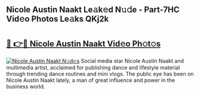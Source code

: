 ## Nicole Austin Naakt Le𝚊k𝚎d N𝚞𝚍e - Part-7HC Vid𝚎o Photos Le𝚊ks QKj2k

# <h2><a href="http://fba09u.evod.top/?m=Nicole+Austin+Naakt">🔗 👉🔴 Nicole Austin Naakt Vid𝚎o Ph𝚘t𝚘s</a></h2>

[![Nicole Austin Naakt N𝚞d𝚎s](https://i.imgur.com/8V9OHl7.gif)](http://fba09u.evod.top/?m=Nicole+Austin+Naakt)
Social media star Nicole Austin Naakt and multimedia artist, acclaimed for publishing dance and lifestyle material through trending dance routines and mini vlogs. The public eye has been on Nicole Austin Naakt lately, a man of great influence and power in the business world. 
